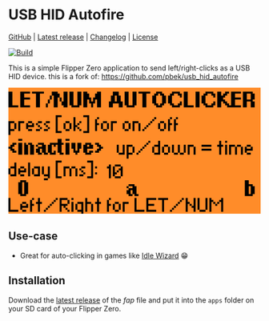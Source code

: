 # USB HID Autofire

[GitHub](https://github.com/hackerman103020/usb_hid_left-right_autoclicker) |
[Latest release](https://flipc.org/hackerman103020/usb_hid_left-right_autoclicker) |
[Changelog](CHANGELOG.md) |
[License](LICENSE)

[![Build](https://github.com/hackerman103020/usb_hid_left-right_autoclicker/actions/workflows/build-test.yml/badge.svg)](https://github.com/hackerman103020/usb_hid_left-right_autoclicker/actions/workflows/build-test.yml)

This is a simple Flipper Zero application to send left/right-clicks as a USB HID device.
this is a fork of: https://github.com/pbek/usb_hid_autofire

![Screenshot](flipcorg/banner.png)

## Use-case

- Great for auto-clicking in games like [Idle Wizard](https://store.steampowered.com/app/992070/Idle_Wizard/) 😁

## Installation

Download the [latest release](https://flipc.org/hackerman103020/usb_hid_left-right_autoclicker)
of the *fap* file and put it into the `apps` folder on your SD card of your Flipper Zero. 


